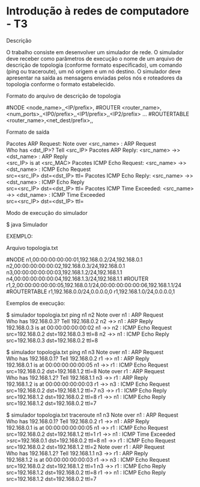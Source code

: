 # Introdução à redes de computadore - T3

Descrição

O trabalho consiste em desenvolver um simulador de rede. O simulador deve receber como parâmetros de execução o nome de um arquivo de descrição de topologia (conforme formato especificado), um comando (ping ou traceroute), um nó origem e um nó destino. O simulador deve apresentar na saída as mensagens enviadas pelos nós e roteadores da topologia conforme o formato estabelecido.

Formato do arquivo de descrição de topologia

#NODE
<node_name>,<MAC>,<IP/prefix>,<gateway>
#ROUTER
<router_name>,<num_ports>,<MAC0>,<IP0/prefix>,<MAC1>,<IP1/prefix>,<MAC2>,<IP2/prefix> …
#ROUTERTABLE
<router_name>,<net_dest/prefix>,<nexthop>,<port>

Formato de saída

Pacotes ARP Request: Note over <src_name> : ARP Request<br/>Who has <dst_IP>? Tell <src_IP>
Pacotes ARP Reply: <src_name> ->> <dst_name> : ARP Reply<br/><src_IP> is at <src_MAC>
Pacotes ICMP Echo Request: <src_name> ->> <dst_name> : ICMP Echo Request<br/>src=<src_IP> dst=<dst_IP> ttl=<TTL>
Pacotes ICMP Echo Reply: <src_name> ->> <dst_name> : ICMP Echo Reply<br/>src=<src_IP> dst=<dst_IP> ttl=<TTL>
Pacotes ICMP Time Exceeded: <src_name> ->> <dst_name> : ICMP Time Exceeded<br/>src=<src_IP> dst=<dst_IP> ttl=<TTL>

Modo de execução do simulador

$ java Simulador <topologia> <comando> <origem> <destino>

EXEMPLO:

Arquivo topologia.txt

#NODE
n1,00:00:00:00:00:01,192.168.0.2/24,192.168.0.1
n2,00:00:00:00:00:02,192.168.0.3/24,192.168.0.1
n3,00:00:00:00:00:03,192.168.1.2/24,192.168.1.1
n4,00:00:00:00:00:04,192.168.1.3/24,192.168.1.1
#ROUTER
r1,2,00:00:00:00:00:05,192.168.0.1/24,00:00:00:00:00:06,192.168.1.1/24
#ROUTERTABLE
r1,192.168.0.0/24,0.0.0.0,0
r1,192.168.1.0/24,0.0.0.0,1

Exemplos de execução:

$ simulador topologia.txt ping n1 n2
Note over n1 : ARP Request<br/>Who has 192.168.0.3? Tell 192.168.0.2
n2 ->> n1 : ARP Reply<br/>192.168.0.3 is at 00:00:00:00:00:02
n1 ->> n2 : ICMP Echo Request<br/>src=192.168.0.2 dst=192.168.0.3 ttl=8
n2 ->> n1 : ICMP Echo Reply<br/>src=192.168.0.3 dst=192.168.0.2 ttl=8

$ simulador topologia.txt ping n1 n3
Note over n1 : ARP Request<br/>Who has 192.168.0.1? Tell 192.168.0.2
r1 ->> n1 : ARP Reply<br/>192.168.0.1 is at 00:00:00:00:00:05
n1 ->> r1 : ICMP Echo Request<br/>src=192.168.0.2 dst=192.168.1.2 ttl=8
Note over r1 : ARP Request<br/>Who has 192.168.1.2? Tell 192.168.1.1
n3 ->> r1 : ARP Reply<br/>192.168.1.2 is at 00:00:00:00:00:03
r1 ->> n3 : ICMP Echo Request<br/>src=192.168.0.2 dst=192.168.1.2 ttl=7
n3 ->> r1 : ICMP Echo Reply<br/>src=192.168.1.2 dst=192.168.0.2 ttl=8
r1 ->> n1 : ICMP Echo Reply<br/>src=192.168.1.2 dst=192.168.0.2 ttl=7

$ simulador topologia.txt traceroute n1 n3
Note over n1 : ARP Request<br/>Who has 192.168.0.1? Tell 192.168.0.2
r1 ->> n1 : ARP Reply<br/>192.168.0.1 is at 00:00:00:00:00:05
n1 ->> r1 : ICMP Echo Request<br/>src=192.168.0.2 dst=192.168.1.2 ttl=1
r1 ->> n1 : ICMP Time Exceeded<br/>>src=192.168.0.1 dst=192.168.0.2 ttl=8
n1 ->> r1 : ICMP Echo Request<br/>src=192.168.0.2 dst=192.168.1.2 ttl=2
Note over r1 : ARP Request<br/>Who has 192.168.1.2? Tell 192.168.1.1
n3 ->> r1 : ARP Reply<br/>192.168.1.2 is at 00:00:00:00:00:03
r1 ->> n3 : ICMP Echo Request<br/>src=192.168.0.2 dst=192.168.1.2 ttl=1
n3 ->> r1 : ICMP Echo Reply<br/>src=192.168.1.2 dst=192.168.0.2 ttl=8
r1 ->> n1 : ICMP Echo Reply<br/>src=192.168.1.2 dst=192.168.0.2 ttl=7
